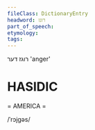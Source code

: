 ```yaml
---
fileClass: DictionaryEntry
headword: רוגז
part_of_speech: 
etymology: 
tags: 
---
```

רוגז
דער
'anger'

HASIDIC
=======
= AMERICA = 

/ˈrɔjgəs/